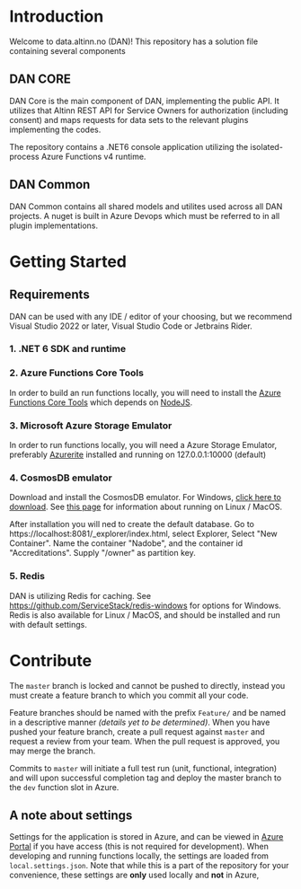 # Introduction

Welcome to data.altinn.no (DAN)! This repository has a solution file containing several components

## DAN CORE

DAN Core is the main component of DAN, implementing the public API. It utilizes that Altinn REST API for Service Owners for authorization (including consent) and maps requests for data sets to the relevant plugins implementing the codes.

The repository contains a .NET6 console application utilizing the isolated-process Azure Functions v4 runtime.

## DAN Common

DAN Common contains all shared models and utilites used across all DAN projects. A nuget is built in Azure Devops which must be referred to in all plugin implementations. 

# Getting Started

## Requirements

DAN can be used with any IDE / editor of your choosing, but we recommend Visual Studio 2022 or later, Visual Studio Code or Jetbrains Rider.

### 1. .NET 6 SDK and runtime

### 2. Azure Functions Core Tools
In order to build an run functions locally, you will need to install the [Azure Functions Core Tools](https://docs.microsoft.com/en-us/azure/azure-functions/functions-run-local) which depends on [NodeJS](https://docs.npmjs.com/getting-started/installing-node).

### 3. Microsoft Azure Storage Emulator
In order to run functions locally, you will need a Azure Storage Emulator, preferably [Azurerite](https://github.com/Azure/Azurite) installed and running on 127.0.0.1:10000 (default)

### 4. CosmosDB emulator
Download and install the CosmosDB emulator. For Windows, [click here to download](https://aka.ms/cosmosdb-emulator). See [this page](https://docs.microsoft.com/en-us/azure/cosmos-db/linux-emulator?tabs=ssl-netstd21) for information about running on Linux / MacOS.

After installation you will ned to create the default database. Go to https://localhost:8081/_explorer/index.html, select Explorer, Select "New Container". Name the container "Nadobe", and the container id "Accreditations". Supply "/owner" as partition key. 

### 5. Redis

DAN is utilizing Redis for caching. See https://github.com/ServiceStack/redis-windows for options for Windows. Redis is also available for Linux / MacOS, and should be installed and run with default settings.

# Contribute

The `master` branch is locked and cannot be pushed to directly, instead you must create a feature branch to which you commit all your code.

Feature branches should be named with the prefix `Feature/` and be named in a descriptive manner *(details yet to be determined)*. When you have pushed your feature branch, create a pull request against `master` and request a review from your team. When the pull request is approved, you may merge the branch.

Commits to `master` will initiate a full test run (unit, functional, integration) and will upon successful completion tag and deploy the master branch to the `dev` function slot in Azure. 

## A note about settings

Settings for the application is stored in Azure, and can be viewed in [Azure Portal](https://portal.azure.com) if you have access (this is not required for development). When developing and running functions locally, the settings are loaded from `local.settings.json`. Note that while this is a part of the repository for your convenience, these settings are **only** used locally and **not** in Azure,
